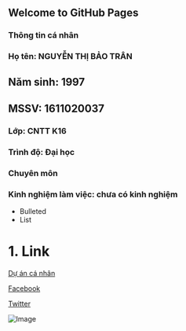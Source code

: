 ## Welcome to GitHub Pages
### Thông tin cá nhân
### Họ tên: NGUYỄN THỊ BẢO TRÂN
## Năm sinh: 1997
## MSSV: 1611020037
### Lớp: CNTT K16
### Trình độ: Đại học
### Chuyên môn
### Kinh nghiệm làm việc: chưa có kinh nghiệm

- Bulleted
- List
# 1. Link
[Dự án cá nhân ](https://github.com/baotrancnttk16/037_Tran)

[Facebook](https://www.facebook.com/nguyen.baotran.3110)

[Twitter](https://twitter.com/?lang=en)


 ![Image](https://scontent.fsgn3-1.fna.fbcdn.net/v/t1.0-9/51477532_852554395094223_666548812323487744_n.jpg?_nc_cat=107&_nc_oc=AQnymXqia5YoqbDB3tW7JOw0xkW3_E_xTkHnZ71RPXLZ34aHy2KYaDJrLSaIFqnVVBs&_nc_ht=scontent.fsgn3-1.fna&oh=ecbcd1a5bde589cd7185eb1e39d3b275&oe=5D0F1742)

